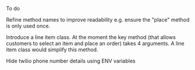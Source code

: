 To do

Refine method names to improve readability  e.g. ensure the "place" method is only used once. 

Introduce a line item class. At the moment the key method (that allows customers to select an item and place an order) takes 4 arguments. A line item class would simplify this method. 

Hide twilio phone number details using ENV variables
